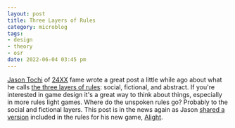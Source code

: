 ```yaml
---
layout: post
title: Three Layers of Rules
category: microblog
tags:
- design
- theory
- osr
date: 2022-06-04 03:45 pm
---
```


[Jason Tochi][1] of [24XX][2] fame wrote a great post a little while ago about what he calls [the three layers of rules][3]: social, fictional, and abstract. If you're interested in game design it's a great way to think about things, especially in more rules light games. Where do the unspoken rules go? Probably to the social and fictional layers. This post is in the news again as Jason [shared a version][4] included in the rules for his new game, [Alight][5].

[1]: https://pretendo.games/
[2]: https://jasontocci.itch.io/24xx
[3]: https://pretendo.games/2022/04/15/three-layers-of-rpg-rules/
[4]: https://twitter.com/pretendogames/status/1532937555909521409
[5]: https://jasontocci.itch.io/alight